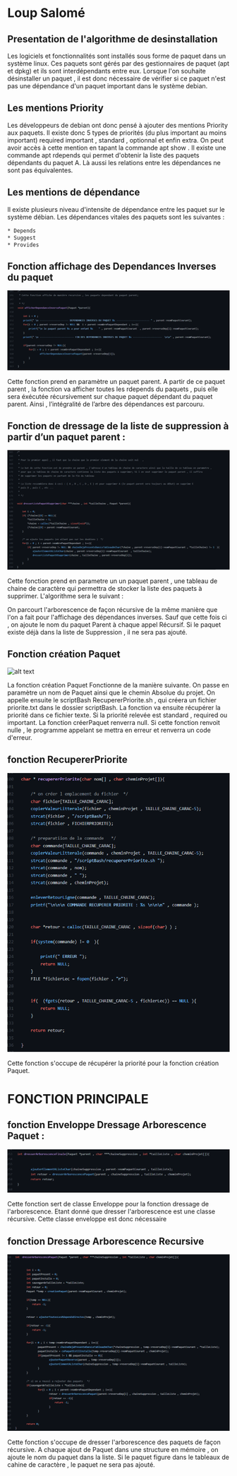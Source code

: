 
# Loup Salomé 




## Presentation de l'algorithme de desinstallation 

Les logiciels et fonctionnalités sont installés sous forme de paquet dans un système linux. Ces paquets sont gérés par des gestionnaires de paquet (apt et dpkg) et ils sont interdépendants entre eux. Lorsque l'on souhaite désinstaller un paquet , il est donc nécessaire de vérifier si ce paquet n'est pas une dépendance d'un paquet important
dans le système debian. 

## Les mentions Priority 

Les développeurs de debian ont donc pensé à ajouter des mentions Priority aux paquets.  Il existe donc 5 types de priorités (du plus important au moins important) required
important , standard , optionnal et enfin extra. On peut avoir accès à cette mention en tapant la commande apt show <nom du Paquet>. Il existe une commande  apt rdepends <paquetA>  qui permet d'obtenir la liste des paquets dépendants du paquet A. Là aussi les relations entre les dépendances ne sont pas équivalentes. 
  
## Les mentions de dépendance 
  
  Il existe plusieurs niveau d'intensite de dépendance entre les paquet sur le système débian. Les dépendances vitales des paquets sont les suivantes : 
   
    * Depends 
    * Suggest 
    * Provides
  
  
 


## Fonction affichage des Dependances Inverses du paquet 

![alt text](Image2/imageProgC/AfficherDependanceInversePaquet.png)


Cette fonction prend en paramètre un paquet parent. A partir de ce paquet parent , 
la fonction va afficher toutes les rdepends du paquets , puis elle sera éxécutée
récursivement sur chaque paquet dépendant du paquet parent.
Ainsi , l’intégralité de l’arbre des dépendances est parcouru. 


## Fonction de dressage de la liste de suppression à partir d’un paquet parent : 

![alt text](Image2/imageProgC/dresserListePaquetSupprimer.png)


Cette fonction prend en parametre un un paquet parent , une tableau de chaine de caractère qui permettra
de stocker la liste des paquets à supprimer. L'algorithme sera le suivant : 

On parcourt l'arborescence de façon récursive de la même manière que l'on a fait pour l'affichage des dépendances
inverses. Sauf que cette fois ci , on ajoute le nom du paquet Parent à chaque appel Récursif. Si le paquet existe 
déjà dans la liste de Suppression , il ne sera pas ajouté. 


## Fonction création Paquet 

![alt text](Image2/imageProgC/CréationPaquet.png) 


La fonction création Paquet Fonctionne de la manière suivante. On passe en paramètre un nom de Paquet ainsi que le chemin Absolue du projet. On appelle 
ensuite le scriptBash RecupererPriorite.sh , qui créera un fichier priorite.txt dans le dossier scriptBash. La fonction va ensuite récupérer la priorité 
dans ce fichier texte. Si la priorité relevée est standard , required ou important. La fonction créerPaquet renverra null. Si cette fonction renvoit nulle , le programme
appelant se mettra en erreur et renverra un code d'erreur. 


## fonction RecupererPriorite 

![alt text](Image2/imageProgC/RecupererPriorite.png) 

Cette fonction s'occupe de récupérer la priorité pour la fonction création Paquet. 



# FONCTION PRINCIPALE 

## fonction Enveloppe Dressage Arborescence Paquet : 

![alt text](Image2/imageProgC/FonctionEnveloppeDresserArborsescence.png) 

Cette fonction sert de classe Enveloppe pour la fonction dressage de l'arborescence. Etant donné 
que dresser l'arborescence est une classe récursive. Cette classe enveloppe est donc nécessaire 


## fonction Dressage Arborescence Recursive 

![alt text](Image2/imageProgC/dresserArborescencePaquet.png)

Cette fonction s'occupe de dresser l'arborescence des paquets de façon récursive. A chaque ajout de Paquet
dans une structure en mémoire , on ajoute le nom du paquet dans la liste. Si le paquet figure 
dans le tableaux de cahine de caractère , le paquet ne sera pas ajouté. 






















